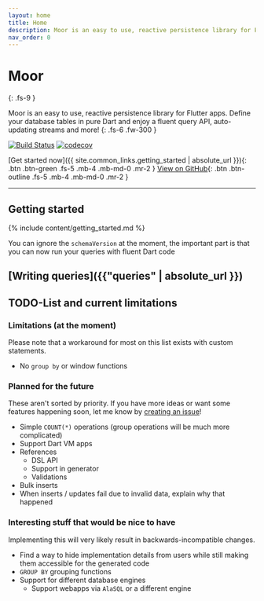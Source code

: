 ```yaml
---
layout: home
title: Home
description: Moor is an easy to use, reactive persistence library for Flutter apps.
nav_order: 0
---
```


# Moor
{: .fs-9 }

Moor is an easy to use, reactive persistence library for Flutter apps. Define your
database tables in pure Dart and enjoy a fluent query API, auto-updating streams
and more!
{: .fs-6 .fw-300 }

[![Build Status](https://travis-ci.com/simolus3/moor.svg?token=u4VnFEE5xnWVvkE6QsqL&branch=master)](https://travis-ci.com/simolus3/moor)
[![codecov](https://codecov.io/gh/simolus3/moor/branch/master/graph/badge.svg)](https://codecov.io/gh/simolus3/moor)

[Get started now]({{ site.common_links.getting_started | absolute_url }}){: .btn .btn-green .fs-5 .mb-4 .mb-md-0 .mr-2 }
[View on GitHub]({{site.github_link}}){: .btn .btn-outline .fs-5 .mb-4 .mb-md-0 .mr-2 }

---

## Getting started
{% include content/getting_started.md %}

You can ignore the `schemaVersion` at the moment, the important part is that you can
now run your queries with fluent Dart code

## [Writing queries]({{"queries" | absolute_url }})



## TODO-List and current limitations
### Limitations (at the moment)
Please note that a workaround for most on this list exists with custom statements.

- No `group by` or window functions

### Planned for the future
These aren't sorted by priority. If you have more ideas or want some features happening soon,
let me know by [creating an issue]({{site.github_link}}/issues/new)!
- Simple `COUNT(*)` operations (group operations will be much more complicated)
- Support Dart VM apps
- References
  - DSL API
  - Support in generator
  - Validations
- Bulk inserts
- When inserts / updates fail due to invalid data, explain why that happened
### Interesting stuff that would be nice to have
Implementing this will very likely result in backwards-incompatible changes.

- Find a way to hide implementation details from users while still making them
  accessible for the generated code
- `GROUP BY` grouping functions 
- Support for different database engines
  - Support webapps via `AlaSQL` or a different engine

